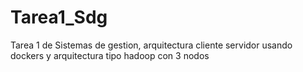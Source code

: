 # Tarea1_Sdg
Tarea 1 de Sistemas de gestion, arquitectura cliente servidor usando dockers y arquitectura tipo hadoop con 3 nodos
